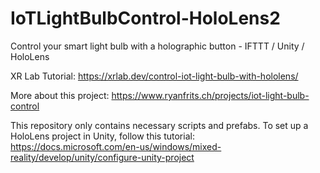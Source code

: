 # IoTLightBulbControl-HoloLens2

Control your smart light bulb with a holographic button - IFTTT / Unity / HoloLens

XR Lab Tutorial: https://xrlab.dev/control-iot-light-bulb-with-hololens/

More about this project: https://www.ryanfrits.ch/projects/iot-light-bulb-control

This repository only contains necessary scripts and prefabs. To set up a HoloLens project in Unity, follow this tutorial: 
https://docs.microsoft.com/en-us/windows/mixed-reality/develop/unity/configure-unity-project

